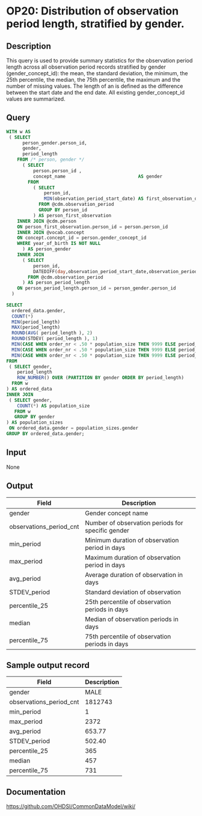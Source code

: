 <!---
Group:observation period
Name:OP20 Distribution of observation period length, stratified by gender.
Author:Patrick Ryan
CDM Version: 5.0
-->

# OP20: Distribution of observation period length, stratified by gender.

## Description
This query is used to provide summary statistics for the observation period length across all observation period records stratified by gender (gender_concept_id): the mean, the standard deviation, the minimum, the 25th percentile, the median, the 75th percentile, the maximum and the number of missing values. The length of an is defined as the difference between the start date and the end date. All existing gender_concept_id values are summarized.

## Query
```sql
WITH w AS 
 ( SELECT
      person_gender.person_id,
      gender,
      period_length
    FROM /* person, gender */ 
      ( SELECT
          person.person_id ,
          concept_name                           AS gender
        FROM 
          ( SELECT
              person_id,
              MIN(observation_period_start_date) AS first_observation_date
            FROM @cdm.observation_period
            GROUP BY person_id
          ) AS person_first_observation
    INNER JOIN @cdm.person 
    ON person_first_observation.person_id = person.person_id
    INNER JOIN @vocab.concept 
    ON concept.concept_id = person.gender_concept_id
    WHERE year_of_birth IS NOT NULL
      ) AS person_gender
    INNER JOIN 
      ( SELECT
          person_id,
          DATEDIFF(day,observation_period_start_date,observation_period_end_date) + 1 AS period_length
        FROM @cdm.observation_period
      ) AS person_period_length
    ON person_period_length.person_id = person_gender.person_id 
  ) 
  
SELECT
  ordered_data.gender,
  COUNT(*)                                                                         AS observation_periods_cnt,
  MIN(period_length)                                                               AS min_period, 
  MAX(period_length)                                                               AS max_period,
  ROUND(AVG( period_length ), 2)                                                   AS avg_period,
  ROUND(STDEV( period_length ), 1)                                                 AS STDEV_period,
  MIN(CASE WHEN order_nr < .50 * population_size THEN 9999 ELSE period_length END) AS percentile_25,
  MIN(CASE WHEN order_nr < .50 * population_size THEN 9999 ELSE period_length END) AS median,
  MIN(CASE WHEN order_nr < .50 * population_size THEN 9999 ELSE period_length END) AS percentile_75
FROM 
 ( SELECT gender,
    period_length                                                                  AS period_length,
    ROW_NUMBER() OVER (PARTITION BY gender ORDER BY period_length)                 AS  order_nr
  FROM w
) AS ordered_data
INNER JOIN 
 ( SELECT gender,
    COUNT(*) AS population_size
   FROM w
   GROUP BY gender
) AS population_sizes
 ON ordered_data.gender = population_sizes.gender
GROUP BY ordered_data.gender;
```

## Input

None

## Output

|  Field |  Description |
| --- | --- |
| gender | Gender concept name |
| observations_period_cnt | Number of observation periods for specific gender |
| min_period | Minimum duration of observation period in days |
| max_period | Maximum duration of observation period in days |
| avg_period | Average duration of observation in days |
| STDEV_period | Standard deviation of observation |
| percentile_25 | 25th percentile of observation periods in days |
| median | Median of observation periods in days |
| percentile_75 | 75th percentile of observation periods in days |

## Sample output record

|  Field |  Description |
| --- | --- |
| gender |  MALE |
| observations_period_cnt |  1812743 |
| min_period |  1 |
| max_period |  2372 |
| avg_period |  653.77 |
| STDEV_period |  502.40 |
| percentile_25 |  365 |
| median |  457 |
| percentile_75 |  731 |



## Documentation
https://github.com/OHDSI/CommonDataModel/wiki/
